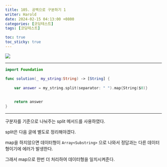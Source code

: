 ```yaml
---
title: 105. 공백으로 구분하기 1
writer: Harold
date: 2024-02-15 04:13:00 +0800
categories: [코딩테스트]
tags: [코딩테스트]

toc: true
toc_sticky: true
---
```

![](https://velog.velcdn.com/images/haroldfromk/post/99300339-33fa-4366-8d68-4a04ec735979/image.png)

---
```swift
import Foundation

func solution(_ my_string:String) -> [String] {
    
    var answer = my_string.split(separator: " ").map{String($0)}
    
   
    return answer
}
```
---
구분자를 기준으로 나눠주는 split 메서드를 사용하였다.

split은 다음 글에 별도로 정리해야겠다.

map을 하지않으면 데이터형이 ```Array<Substring>``` 으로 나와서 정답과는 다른 데이터형이기에 에러가 발생한다.

그래서 map으로 한번 더 처리하여 데이터형을 일치시켜준다.